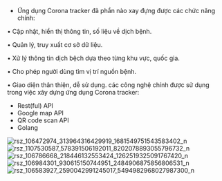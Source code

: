 -	Ứng dụng Corona tracker đã phần nào xay đựng được các chức năng chính:

•	Cập nhật, hiển thị thông tin, số liệu về dịch bệnh.

•	Quản lý, truy xuất cơ sở dữ liệu.

•	Xử lý thông tin dịch bệch dựa theo từng khu vực, quốc gia.

•	Cho phép người dùng tìm vị trí nguồn bệnh.

•	Giao diện thân thiện, dễ sử dụng.
các công nghệ chính được sử dụng trong việc xây dựng ứng dụng Corona tracker:
-	Rest(ful) API
-	Google map API
-	QR code scan API
- Golang


![rsz_106472974_313964316429919_1681549751543583402_n](https://user-images.githubusercontent.com/51690306/86558278-20322680-bf83-11ea-996e-a81570468bdf.jpg)
![rsz_1107530587_578391506192011_8202078893055796732_n](https://user-images.githubusercontent.com/51690306/86558421-7c954600-bf83-11ea-9fb6-ed2942fbe0a4.png)
![rsz_106786668_218446132553424_1262519325091767420_n](https://user-images.githubusercontent.com/51690306/86558479-9df63200-bf83-11ea-8ca9-53426940e167.png)
![rsz_106984301_930615150744951_2484906875856806531_n](https://user-images.githubusercontent.com/51690306/86558550-deee4680-bf83-11ea-88a8-092048ee6963.jpg)
![rsz_106583927_2590042991245017_5494982968027987300_n](https://user-images.githubusercontent.com/51690306/86558566-f3cada00-bf83-11ea-871c-f937817d07b8.jpg)
